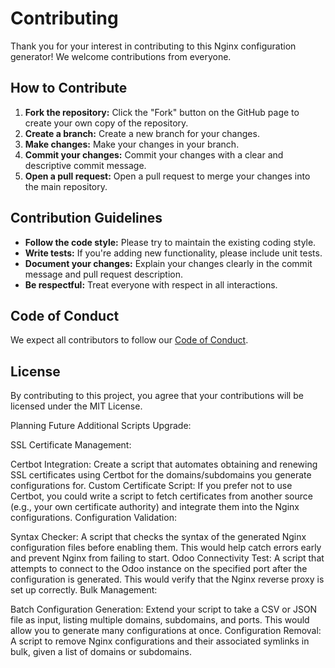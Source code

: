 # Contributing

Thank you for your interest in contributing to this Nginx configuration generator! We welcome contributions from everyone.

## How to Contribute

1. **Fork the repository:** Click the "Fork" button on the GitHub page to create your own copy of the repository.
2. **Create a branch:** Create a new branch for your changes.
3. **Make changes:** Make your changes in your branch.
4. **Commit your changes:** Commit your changes with a clear and descriptive commit message.
5. **Open a pull request:** Open a pull request to merge your changes into the main repository.

## Contribution Guidelines

- **Follow the code style:** Please try to maintain the existing coding style.
- **Write tests:** If you're adding new functionality, please include unit tests.
- **Document your changes:** Explain your changes clearly in the commit message and pull request description.
- **Be respectful:** Treat everyone with respect in all interactions.

## Code of Conduct

We expect all contributors to follow our [Code of Conduct](CODE_OF_CONDUCT.md).

## License

By contributing to this project, you agree that your contributions will be licensed under the MIT License.

Planning Future Additional Scripts Upgrade:

SSL Certificate Management:

Certbot Integration: Create a script that automates obtaining and renewing SSL certificates using Certbot for the domains/subdomains you generate configurations for.
Custom Certificate Script: If you prefer not to use Certbot, you could write a script to fetch certificates from another source (e.g., your own certificate authority) and integrate them into the Nginx configurations.
Configuration Validation:

Syntax Checker: A script that checks the syntax of the generated Nginx configuration files before enabling them. This would help catch errors early and prevent Nginx from failing to start.
Odoo Connectivity Test: A script that attempts to connect to the Odoo instance on the specified port after the configuration is generated. This would verify that the Nginx reverse proxy is set up correctly.
Bulk Management:

Batch Configuration Generation: Extend your script to take a CSV or JSON file as input, listing multiple domains, subdomains, and ports. This would allow you to generate many configurations at once.
Configuration Removal: A script to remove Nginx configurations and their associated symlinks in bulk, given a list of domains or subdomains.

